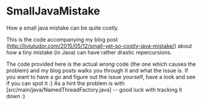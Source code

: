 SmallJavaMistake
================

How a small java mistake can be quite costly.

This is the code accompanying my blog post (http://liviutudor.com/2015/05/12/small-yet-so-costly-java-mistake/) about how a tiny mistake (in Java) can have rather drastic repercursions.

The code provided here is the actual *wrong* code (the one which causes the problem) and my blog posts walks you through it and what the issue is. If you want to have a go and figure out the issue yourself, have a look and see if you can spot it :) As a hint the problem is with [src/main/java/NamedThreadFactory.java] -- good luck with tracking it down :)

